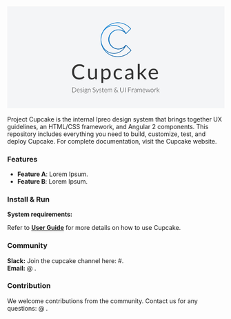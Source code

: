 
<img alt="cupcake-logo" src="new.png">

Project Cupcake is the internal Ipreo design system that brings together UX guidelines, an HTML/CSS framework, and Angular 2 components. This repository includes everything you need to build, customize, test, and deploy Cupcake. For complete documentation, visit the Cupcake website.

### Features
* **Feature A**: Lorem Ipsum.
* **Feature B**: Lorem Ipsum.


### Install & Run

**System requirements:**

Refer to **[User Guide](docs/user_guide.md)** for more details on how to use Cupcake.

### Community
**Slack:** Join the cupcake channel here: #.  
**Email:** @ .  

### Contribution
We welcome contributions from the community. Contact us for any questions: @ .

